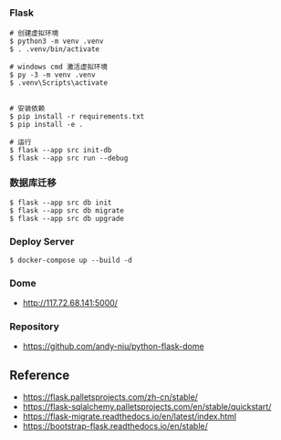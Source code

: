 ### Flask
```
# 创建虚拟环境
$ python3 -m venv .venv
$ . .venv/bin/activate

# windows cmd 激活虚拟环境
$ py -3 -m venv .venv
$ .venv\Scripts\activate


# 安装依赖
$ pip install -r requirements.txt
$ pip install -e .

# 运行
$ flask --app src init-db
$ flask --app src run --debug
```

### 数据库迁移
```
$ flask --app src db init
$ flask --app src db migrate
$ flask --app src db upgrade
```

### Deploy Server
```
$ docker-compose up --build -d

```

### Dome
- http://117.72.68.141:5000/

### Repository
- https://github.com/andy-niu/python-flask-dome

## Reference
- https://flask.palletsprojects.com/zh-cn/stable/
- https://flask-sqlalchemy.palletsprojects.com/en/stable/quickstart/
- https://flask-migrate.readthedocs.io/en/latest/index.html
- https://bootstrap-flask.readthedocs.io/en/stable/
